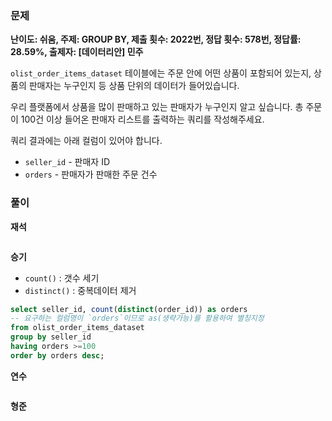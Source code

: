### 문제

**난이도: 쉬움, 주제: GROUP BY, 제출 횟수: 2022번, 정답 횟수: 578번, 정답률: 28.59%, 출제자: [데이터리안] 민주**

`olist_order_items_dataset` 테이블에는 주문 안에 어떤 상품이 포함되어 있는지, 상품의 판매자는 누구인지 등 상품 단위의 데이터가 들어있습니다.

우리 플랫폼에서 상품을 많이 판매하고 있는 판매자가 누구인지 알고 싶습니다. 총 주문이 100건 이상 들어온 판매자 리스트를 출력하는 쿼리를 작성해주세요.

쿼리 결과에는 아래 컬럼이 있어야 합니다.

- `seller_id` - 판매자 ID
- `orders` - 판매자가 판매한 주문 건수

### 풀이

**재석**

```sql

```

**승기**
- `count()` : 갯수 세기
- `distinct()` : 중복데이터 제거
```sql
select seller_id, count(distinct(order_id)) as orders
-- 요구하는 컬럼명이 `orders`이므로 as(생략가능)를 활용하여 별칭지정
from olist_order_items_dataset
group by seller_id
having orders >=100
order by orders desc;
```

**연수**

```sql

```

**형준**
```sql

```